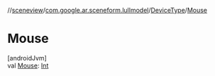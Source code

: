 //[sceneview](../../../index.md)/[com.google.ar.sceneform.lullmodel](../index.md)/[DeviceType](index.md)/[Mouse](-mouse.md)

# Mouse

[androidJvm]\
val [Mouse](-mouse.md): [Int](https://kotlinlang.org/api/latest/jvm/stdlib/kotlin/-int/index.html)
